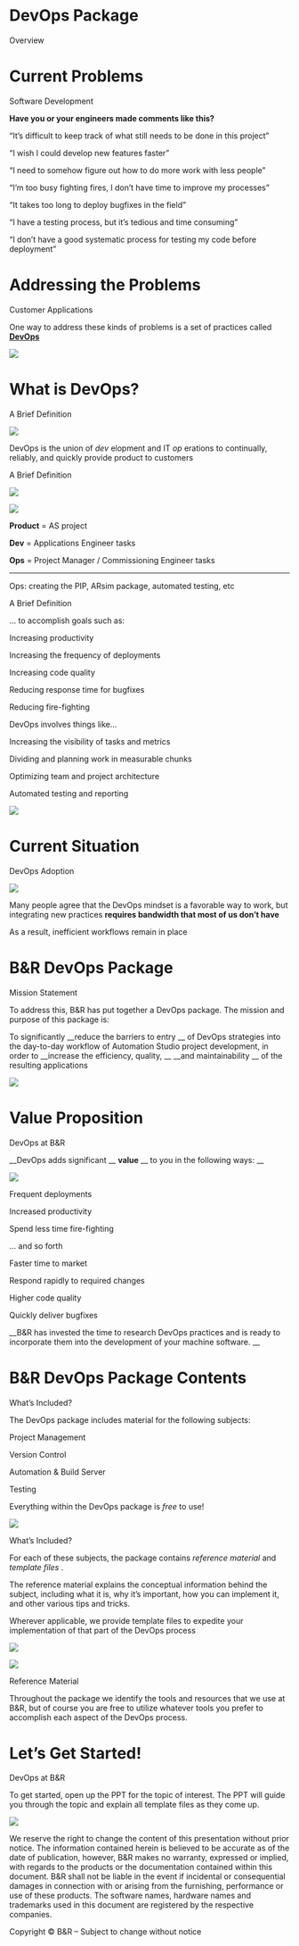 # DevOps Package

Overview

# Current Problems

Software Development

__Have you or your engineers made comments like this?__

“It’s difficult to keep track of what still needs to be done in this project”

“I wish I could develop new features faster”

“I need to somehow figure out how to do more work with less people”

“I’m too busy fighting fires\, I don’t have time to improve my processes”

“It takes too long to deploy bugfixes in the field”

“I have a testing process\, but it’s tedious and time consuming”

“I don’t have a good systematic process for testing my code before deployment”

# Addressing the Problems

Customer Applications

One way to address these kinds of problems is a set of practices called  __[DevOps](https://www.atlassian.com/devops/what-is-devops)__

![](img%5CDevOps%20Package%20Overview0.png)

# What is DevOps?

A Brief Definition

![](img%5CDevOps%20Package%20Overview1.png)

DevOps is the union of  _dev_ elopment and IT  _op_ erations to continually\, reliably\, and quickly provide product to customers

A Brief Definition

![](img%5CDevOps%20Package%20Overview2.png)

![](img%5CDevOps%20Package%20Overview3.png)

__Product__  = AS project

__Dev__  = Applications Engineer tasks

__Ops__  = Project Manager / Commissioning Engineer tasks

---

Ops: creating the PIP, ARsim package, automated testing, etc

A Brief Definition

… to accomplish goals such as:

Increasing productivity

Increasing the frequency of deployments

Increasing code quality

Reducing response time for bugfixes

Reducing fire\-fighting

DevOps involves things like…

Increasing the visibility of tasks and metrics

Dividing and planning work in measurable chunks

Optimizing team and project architecture

Automated testing and reporting

![](img%5CDevOps%20Package%20Overview4.png)

# Current Situation

DevOps Adoption

![](img%5CDevOps%20Package%20Overview5.png)

Many people agree that the DevOps mindset is a favorable way to work\, but integrating new practices  __requires bandwidth that most of us don’t have__

As a result\, inefficient workflows remain in place

# B&R DevOps Package

Mission Statement

To address this\, B&R has put together a DevOps package\. The mission and purpose of this package is:

To significantly  __reduce the barriers to entry __ of DevOps strategies into the day\-to\-day workflow of Automation Studio project development\, in order to  __increase the efficiency\, quality\, __  __and maintainability __ of the resulting applications

![](img%5CDevOps%20Package%20Overview6.png)

# Value Proposition

DevOps at B&R

__DevOps adds significant __  __value__  __ to you in the following ways: __

![](img%5CDevOps%20Package%20Overview7.png)

Frequent deployments

Increased productivity

Spend less time fire\-fighting

… and so forth

Faster time to market

Respond rapidly to required changes

Higher code quality

Quickly deliver bugfixes

__B&R has invested the time to research DevOps practices and is ready to incorporate them into the development of your machine software\.  __

# B&R DevOps Package Contents

What’s Included?

The DevOps package includes material for the following subjects:

Project Management

Version Control

Automation & Build Server

Testing

Everything within the DevOps package is  _free_  to use\!

![](img%5CDevOps%20Package%20Overview8.png)

What’s Included?

For each of these subjects\, the package contains  _reference material_  and  _template files_ \.

The reference material explains the conceptual information behind the subject\, including what it is\, why it’s important\, how you can implement it\, and other various tips and tricks\.

Wherever applicable\, we provide template files to expedite your implementation of that part of the DevOps process

![](img%5CDevOps%20Package%20Overview9.png)

![](img%5CDevOps%20Package%20Overview10.png)

Reference Material

Throughout the package we identify the tools and resources that we use at B&R\, but of course you are free to utilize whatever tools you prefer to accomplish each aspect of the DevOps process\.

# Let’s Get Started!

DevOps at B&R

To get started\, open up the PPT for the topic of interest\. The PPT will guide you through the topic and explain all template files as they come up\.

![](img%5CDevOps%20Package%20Overview11.png)

We reserve the right to change the content of this presentation without prior notice\. The information contained herein is believed to be accurate as of the date of publication\, however\, B&R makes no warranty\, expressed or implied\, with regards to the products or the documentation contained within this document\. B&R shall not be liable in the event if incidental or consequential damages in connection with or arising from the furnishing\, performance or use of these products\. The software names\, hardware names and trademarks used in this document are registered by the respective companies\.

Copyright © B&R – Subject to change without notice

